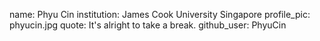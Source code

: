 name: Phyu Cin
institution: James Cook University Singapore
profile_pic: phyucin.jpg
quote: It's alright to take a break.
github_user: PhyuCin

